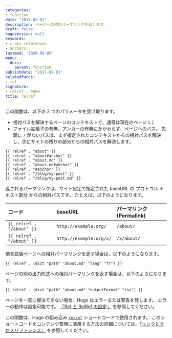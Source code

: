 ```yaml
---
categories:
- function
date: "2017-02-01"
description: ページへの相対パーマリンクを返します。
draft: false
hugoversion: null
keywords:
- cross references
- anchors
lastmod: "2020-09-05"
menu:
  docs:
    parent: function
publishdate: "2017-02-01"
relatedfuncs:
- ref
signature:
- relref . PAGE
title: relref
---
```


この関数は、以下の 2 つのパラメータを受け取ります。

- 相対パスを解決するページのコンテキストで、通常は現在のページ (`.`)
- ファイル拡張子の有無、アンカーの有無にかかわらず、ページへのパス。 先頭に `/` がないパスは、まず指定されたコンテキストからの相対パスを解決し、次にサイトの残りの部分からの相対パスを解決します。

```go-html-template
{{ relref . "about" }}
{{ relref . "about#anchor" }}
{{ relref . "about.md" }}
{{ relref . "about.md#anchor" }}
{{ relref . "#anchor" }}
{{ relref . "/blog/my-post" }}
{{ relref . "/blog/my-post.md" }}
```

返されるパーマリンクは、サイト設定で指定された baseURL の プロトコル ＋ ホスト部分 からの相対パスです。 たとえば、以下のようになります。

コード | baseURL | パーマリンク (Permalink)
:--|:--|:--
`{{ relref . "/about" }}`|`http://example.org/`|`/about/`
`{{ relref . "/about" }}`|`http://example.org/x/`|`/x/about/`

他言語版ページへの相対パーマリンクを返す場合は、以下のようになります。

```go-html-template
{{ relref . (dict "path" "about.md" "lang" "fr") }}
```

ページの別の出力形式への相対パーマリンクを返す場合は、以下のようになります。

```go-html-template
{{ relref . (dict "path" "about.md" "outputFormat" "rss") }}
```

ページを一意に解決できない場合、Hugo はエラーまたは警告を発します。 エラーの動作は設定可能です。 [「Ref と RelRef の設定」](/content-management/cross-references/#ref-and-relref-configuration) を参照してください。

この関数は、Hugo の組み込み [`relref`](/content-management/shortcodes/#ref-and-relref) ショートコードで使用されます。 このショートコードをコンテンツ管理に活用する方法の詳細については、[「リンクとクロスリファレンス」](/content-management/cross-references/) を参照してください。
